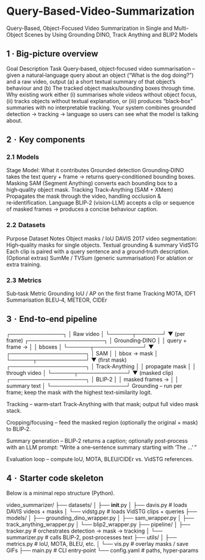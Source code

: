 # Query-Based-Video-Summarization
Query-Based, Object-Focused Video Summarization in Single and Multi-Object Scenes by Using Grounding DINO, Track Anything and BLIP2 Models

## 1 · Big‑picture overview
Goal	Description
Task	Query‑based, object‑focused video summarisation – given a natural‑language query about an object (“What is the dog doing?”) and a raw video, output 
(a) a short textual summary of that object’s behaviour and 
(b) The tracked object masks/bounding boxes through time.
Why	existing work either 
(i) summarises whole videos without object focus, 
(ii) tracks objects without textual explanation, or 
(iii) produces “black‑box” summaries with no interpretable tracking. Your system combines grounded detection → tracking → language so users can see what the model is talking about. 

## 2  ·  Key components
### 2.1  Models
Stage	Model: What it contributes
Grounded detection	Grounding‑DINO	takes the text query + frame → returns query‑conditioned bounding boxes. 
Masking	SAM (Segment Anything)	converts each bounding box to a high‑quality object mask.
Tracking	Track‑Anything (SAM + XMem)	Propagates the mask through the video, handling occlusion & re‑identification.
Language	BLIP‑2 (vision‑LLM)	accepts a clip or sequence of masked frames → produces a concise behaviour caption.

### 2.2  Datasets
Purpose	Dataset	Notes
Object masks / IoU	DAVIS 2017 video segmentation: High‑quality masks for single objects.
Textual grounding & summary	VidSTG	Each clip is paired with a query sentence and a ground‑truth description.
(Optional extras)	SumMe / TVSum (generic summarisation)	For ablation or extra training.

### 2.3  Metrics
Sub‑task	Metric
Grounding	IoU / AP on the first frame
Tracking	MOTA, IDF1
Summarisation	BLEU‑4, METEOR, CIDEr

## 3  ·  End‑to‑end pipeline
┌──────────────┐
│  Raw video   │
└──────┬───────┘
       ▼  (per frame)
┌────────────────────┐
│ Grounding‑DINO     │
│  query + frame →   │
│  bboxes            │
└──────┬─────────────┘
       ▼
┌────────────────────┐
│ SAM                │
│  bbox → mask       │
└──────┬─────────────┘
       ▼   (first mask)
┌────────────────────┐
│ Track‑Anything     │
│  propagate mask    │
│  through video     │
└──────┬─────────────┘
       ▼   (masked clip)
┌────────────────────┐
│ BLIP‑2             │
│  masked frames →   │
│  summary text      │
└────────────────────┘
Grounding – run per frame; keep the mask with the highest text‑similarity logit.

Tracking – warm‑start Track‑Anything with that mask; output full video mask stack.

Cropping/focusing – feed the masked region (optionally the original + mask) to BLIP‑2.

Summary generation – BLIP‑2 returns a caption; optionally post‑process with an LLM prompt:
“Write a one‑sentence summary starting with ‘The <object> …’ ”

Evaluation loop – compute IoU, MOTA, BLEU/CIDEr vs. VidSTG references.

## 4  ·  Starter code skeleton
Below is a minimal repo structure (Python).

video_summarizer/
├── datasets/
│   ├── __init__.py
│   ├── davis.py          # loads DAVIS videos + masks
│   └── vidstg.py         # loads VidSTG clips + queries
├── models/
│   ├── grounding_dino_wrapper.py
│   ├── sam_wrapper.py
│   ├── track_anything_wrapper.py
│   └── blip2_wrapper.py
├── pipeline/
│   ├── tracker.py        # orchestrates detection → mask → tracking
│   └── summarizer.py     # calls BLIP‑2, post‑processes text
├── utils/
│   ├── metrics.py        # IoU, MOTA, BLEU, etc.
│   └── vis.py            # overlay masks / save GIFs
├── main.py               # CLI entry‑point
└── config.yaml           # paths, hyper‑params
